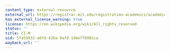 ```yaml
---
content_type: external-resource
external_url: https://registrar.mit.edu/registration-academics/academic-requirements/communication-requirement/ci-m-subjects
has_external_license_warning: true
license: https://en.wikipedia.org/wiki/All_rights_reserved
status: ''
title: CI-M
uid: 5fa55032-a6fd-426a-9afd-146eff8981ca
wayback_url: ''
---
```

